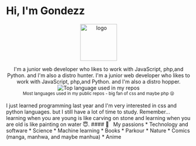 # Hi, I'm Gondezz
<p align="center">
  <a href="https://github.com/Gondezz532">
    <img width="100" src="https://avatars.githubusercontent.com/u/112502340?s=96&v=4" alt="logo" />
  </a>
</p>

<div align="center">
I'm a junior web developer who likes to work with JavaScript, php,and Python. and I'm also a distro hunter.
I'm a junior web developer who likes to work with JavaScript, php,and Python. and I'm also a distro hopper.
</div>

<div align="center">
  <img width="" src="https://github-readme-stats.vercel.app/api/top-langs/?username=mheri613&layout=compact&hide_title=1&card_width=300" alt="Top language used in my repos" />
  <br />
  <small>Most languages used in my public repos - big fan of css and maybe php 😛</small>
  <br />
  <br />
</div>
I just learned programming last year and I'm very interested in css and python languages. but I still have a lot of time to study. Remember... learning when you are young is like carving on stone and learning when you are old is like painting on water 😇.
#### 🧡 &nbsp;&nbsp;My passions
* Technology and software
* Science 
* Machine learning 
* Books 
* Parkour 
* Nature
* Comics (manga, manhwa, and maybe manhua)
* Anime

